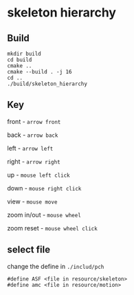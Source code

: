 # skeleton hierarchy

## Build
```
mkdir build
cd build
cmake ..
cmake --build . -j 16
cd ..
./build/skeleton_hierarchy
```

## Key
front - ```arrow front```

back - ```arrow back```

left - ```arrow left```

right - ```arrow right```

up - ```mouse left click```

down - ```mouse right click```

view - ```mouse move```

zoom in/out - ```mouse wheel```

zoom reset - ```mouse wheel click```

## select file

change the define in ```./includ/pch```
```
#define ASF <file in resource/skeleton>
#define amc <file in resource/motion>
``` 